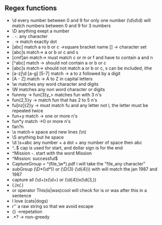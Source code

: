 ## Regex functions
- \d every number between 0 and 9 for only one number (\d\d\d) will match numbers between 0 and 9 for 3 numbers
- \D anything exept a number
- . -. any character
- \. -> match exactly dot
- [abc] match a ro b or c  ->square bracket name [] -> character set
- [abc]s match-> a or b or c and s
- [cmf]an  match-> must match c or m or f and have to contain a and n
- [^abc] match -> should not contain a or b or c
- [abc]s match-> should not match a or b or c, s can be included, ithe 
- [a-z]\d  [a-g]  [5-7] match -> a to z followed by a digit
- [A - Z] match -> A to Z in capital letters
- \w matches any word character and digits
- \W matches any non word character or digits
- funnny -> fun{3}y_> matches fun with 3 n's
- fun{2,5}y -> match fun that has 2 to 5 n's
- fu[nz]{2}y -> must match fu and any letter not l, the letter must be repeated twice
- fun+y  match -> one or more n's
- fun*y match ->0 or more n's
- fan?n 
- \s match-> space and new lines (\n)
- \S anything but he space
- \d\.\s+abc any number + a dot + any number of space then abc
- ^..$  cap is used for start, and dollar sign is for the end
- ^Mission  -. start with the word Mission
- ^Mission: successful$
- CaptureGroup = ^(file_\w*).pdf  i will take the "file_any character"
- subGroup (\D*(\d*)) or (\D{3} (\d{4})) with will match the jan 1987 and 1987
- capture all (\d+)x(\d+) or (\d{4})x(\d{3,}) 
- (.*)x(.*)
- or operator This(is|was)cool  will check for is or was after this in a sentence
- I love (cats|dogs)
- r'' a raw string so that we avoid escape
- {} ->repetation
- .*? -> non-greedy